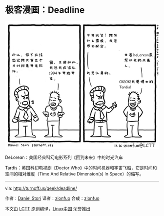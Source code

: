 极客漫画：Deadline
===============


![](./deadline.png)

DeLorean：美国经典科幻电影系列《回到未来》中的时光汽车

Tardis：英国科幻电视剧《Doctor Who》中的时间机器和宇宙飞船，它是时间和空间的相对维度（Time And Relative Dimension(s) In Space）的缩写。

---

via: http://turnoff.us/geek/deadline/

作者：[Daniel Stori][a]
译者：[zionfuo](https://github.com/zionfuo)
合成：[zionfuo](https://github.com/zionfuo)

本文由 [LCTT](https://github.com/LCTT/TranslateProject) 原创编译，[Linux中国](https://linux.cn/) 荣誉推出

[a]:http://turnoff.us/about/
